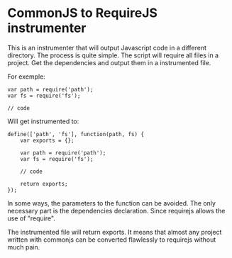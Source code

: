 CommonJS to RequireJS instrumenter
=========================================


This is an instrumenter that will output Javascript code in a 
different directory. The process is quite simple. The script will require
all files in a project. Get the dependencies and output them in a instrumented
file.

For exemple:

    var path = require('path');
    var fs = require('fs');

    // code


Will get instrumented to:

    define(['path', 'fs'], function(path, fs) {
        var exports = {};

        var path = require('path');
        var fs = require('fs');

        // code

        return exports;
    });

In some ways, the parameters to the function can be avoided. The only necessary part is the 
dependencies declaration. Since requirejs allows the use of "require". 

The instrumented file will return exports. It means that almost any project written with commonjs
can be converted flawlessly to requirejs without much pain.
